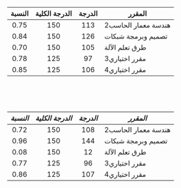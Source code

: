 | النسبة | الدرجة الكلية | الدرجة | المقرر |
| :--: | :--: | :--: | -- |
| 0.75 | 150 | 113 | هندسة معمار الحاسب2 |
| 0.84 | 150 | 126 | تصميم وبرمجة شبكات |
| 0.70 | 150 | 105 | طرق تعلم الآلة |
| 0.78 | 125 | 97 | مقرر اختياري3 |
| 0.85 | 125 | 106 | مقرر اختياري4 |


<BR>
<BR>
<BR>

| _النسبة_ | _الدرجة الكلية_ | _الدرجة_ | _المقرر_ |
| :--: | :--: | :--: | -- |
| 0.72 | 150 | 108 | هندسة معمار الحاسب2 |
| 0.96 | 150 | 144 | تصميم وبرمجة شبكات |
| 0.08 | 150 | 12 | طرق تعلم الآلة |
| 0.77 | 125 | 96 | مقرر اختياري3 |
| 0.86 | 125 | 107 | مقرر اختياري4 |
